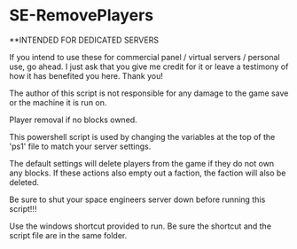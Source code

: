SE-RemovePlayers
===============
**INTENDED FOR DEDICATED SERVERS

If you intend to use these for commercial panel / virtual servers / personal use, go ahead. I just ask that you give me credit for it or leave a testimony of how it has benefited you here. Thank you!

The author of this script is not responsible for any damage to the game save or the machine it is run on.

Player removal if no blocks owned.

This powershell script is used by changing the variables at the top of the 'ps1' file to match your server settings.

The default settings will delete players from the game if they do not own any blocks. If these actions also empty out a faction, the faction will also be deleted.

Be sure to shut your space engineers server down before running this script!!!

Use the windows shortcut provided to run. Be sure the shortcut and the script file are in the same folder.
